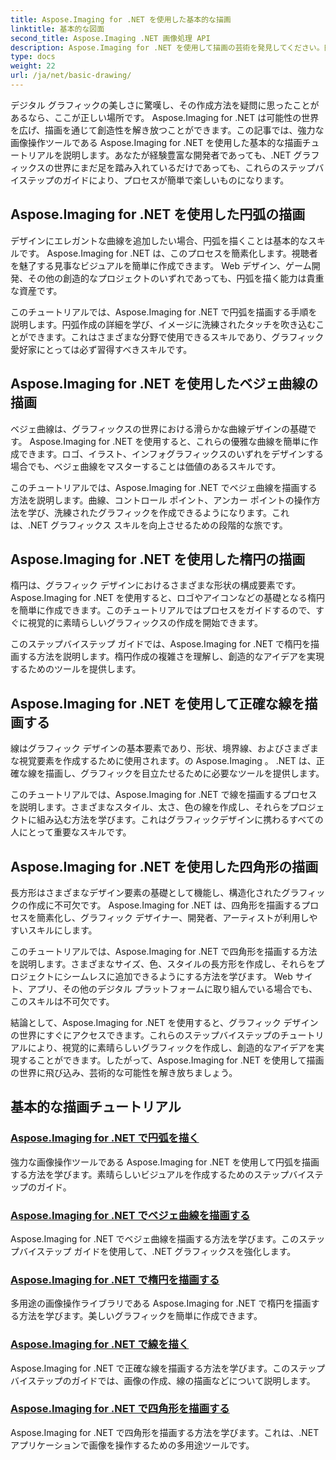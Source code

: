 ```yaml
---
title: Aspose.Imaging for .NET を使用した基本的な描画
linktitle: 基本的な図面
second_title: Aspose.Imaging .NET 画像処理 API
description: Aspose.Imaging for .NET を使用して描画の芸術を発見してください。円弧、ベジェ曲線、楕円、直線、長方形に関するステップバイステップのガイドを通じて、素晴らしいビジュアルを作成します。
type: docs
weight: 22
url: /ja/net/basic-drawing/
---
```


デジタル グラフィックの美しさに驚嘆し、その作成方法を疑問に思ったことがあるなら、ここが正しい場所です。 Aspose.Imaging for .NET は可能性の世界を広げ、描画を通じて創造性を解き放つことができます。この記事では、強力な画像操作ツールである Aspose.Imaging for .NET を使用した基本的な描画チュートリアルを説明します。あなたが経験豊富な開発者であっても、.NET グラフィックスの世界にまだ足を踏み入れているだけであっても、これらのステップバイステップのガイドにより、プロセスが簡単で楽しいものになります。

## Aspose.Imaging for .NET を使用した円弧の描画

デザインにエレガントな曲線を追加したい場合、円弧を描くことは基本的なスキルです。 Aspose.Imaging for .NET は、このプロセスを簡素化します。視聴者を魅了する見事なビジュアルを簡単に作成できます。 Web デザイン、ゲーム開発、その他の創造的なプロジェクトのいずれであっても、円弧を描く能力は貴重な資産です。

このチュートリアルでは、Aspose.Imaging for .NET で円弧を描画する手順を説明します。円弧作成の詳細を学び、イメージに洗練されたタッチを吹き込むことができます。これはさまざまな分野で使用できるスキルであり、グラフィック愛好家にとっては必ず習得すべきスキルです。

## Aspose.Imaging for .NET を使用したベジェ曲線の描画

ベジェ曲線は、グラフィックスの世界における滑らかな曲線デザインの基礎です。 Aspose.Imaging for .NET を使用すると、これらの優雅な曲線を簡単に作成できます。ロゴ、イラスト、インフォグラフィックスのいずれをデザインする場合でも、ベジェ曲線をマスターすることは価値のあるスキルです。

このチュートリアルでは、Aspose.Imaging for .NET でベジェ曲線を描画する方法を説明します。曲線、コントロール ポイント、アンカー ポイントの操作方法を学び、洗練されたグラフィックを作成できるようになります。これは、.NET グラフィックス スキルを向上させるための段階的な旅です。

## Aspose.Imaging for .NET を使用した楕円の描画

楕円は、グラフィック デザインにおけるさまざまな形状の構成要素です。 Aspose.Imaging for .NET を使用すると、ロゴやアイコンなどの基礎となる楕円を簡単に作成できます。このチュートリアルではプロセスをガイドするので、すぐに視覚的に素晴らしいグラフィックスの作成を開始できます。

このステップバイステップ ガイドでは、Aspose.Imaging for .NET で楕円を描画する方法を説明します。楕円作成の複雑さを理解し、創造的なアイデアを実現するためのツールを提供します。

## Aspose.Imaging for .NET を使用して正確な線を描画する

線はグラフィック デザインの基本要素であり、形状、境界線、およびさまざまな視覚要素を作成するために使用されます。の Aspose.Imaging 。 .NET は、正確な線を描画し、グラフィックを目立たせるために必要なツールを提供します。

このチュートリアルでは、Aspose.Imaging for .NET で線を描画するプロセスを説明します。さまざまなスタイル、太さ、色の線を作成し、それらをプロジェクトに組み込む方法を学びます。これはグラフィックデザインに携わるすべての人にとって重要なスキルです。

## Aspose.Imaging for .NET を使用した四角形の描画

長方形はさまざまなデザイン要素の基礎として機能し、構造化されたグラフィックの作成に不可欠です。 Aspose.Imaging for .NET は、四角形を描画するプロセスを簡素化し、グラフィック デザイナー、開発者、アーティストが利用しやすいスキルにします。

このチュートリアルでは、Aspose.Imaging for .NET で四角形を描画する方法を説明します。さまざまなサイズ、色、スタイルの長方形を作成し、それらをプロジェクトにシームレスに追加できるようにする方法を学びます。 Web サイト、アプリ、その他のデジタル プラットフォームに取り組んでいる場合でも、このスキルは不可欠です。

結論として、Aspose.Imaging for .NET を使用すると、グラフィック デザインの世界にすぐにアクセスできます。これらのステップバイステップのチュートリアルにより、視覚的に素晴らしいグラフィックを作成し、創造的なアイデアを実現することができます。したがって、Aspose.Imaging for .NET を使用して描画の世界に飛び込み、芸術的な可能性を解き放ちましょう。
## 基本的な描画チュートリアル
### [Aspose.Imaging for .NET で円弧を描く](./draw-arc/)
強力な画像操作ツールである Aspose.Imaging for .NET を使用して円弧を描画する方法を学びます。素晴らしいビジュアルを作成するためのステップバイステップのガイド。
### [Aspose.Imaging for .NET でベジェ曲線を描画する](./draw-bezier-curve/)
Aspose.Imaging for .NET でベジェ曲線を描画する方法を学びます。このステップバイステップ ガイドを使用して、.NET グラフィックスを強化します。
### [Aspose.Imaging for .NET で楕円を描画する](./draw-ellipse/)
多用途の画像操作ライブラリである Aspose.Imaging for .NET で楕円を描画する方法を学びます。美しいグラフィックを簡単に作成できます。
### [Aspose.Imaging for .NET で線を描く](./draw-lines/)
Aspose.Imaging for .NET で正確な線を描画する方法を学びます。このステップバイステップのガイドでは、画像の作成、線の描画などについて説明します。
### [Aspose.Imaging for .NET で四角形を描画する](./draw-rectangle/)
Aspose.Imaging for .NET で四角形を描画する方法を学びます。これは、.NET アプリケーションで画像を操作するための多用途ツールです。